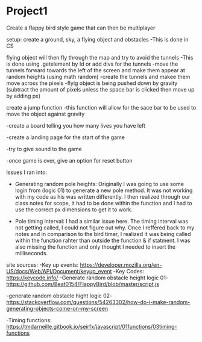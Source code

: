 # Project1
Create a flappy bird style game that can then be multiplayer

setup:
create a ground, sky, a flying object and obstacles 
-This is done in CS

flying object will then fly through the map and try to avoid the tunnels
-This is done using .getelement by Id or add divs for the tunnels 
-move the tunnels  forward towards the left of the screen and make them appear at random heights (using math random)
-create the tunnels and makee them move across the pixels 
-flyig object is being pushed down by gravity (subtract the amount of pixels unless the space bar is clicked then move up by adding px)

create a jump function
-this function will allow for the sace bar to be used to move the object against gravity

-create a board telling you how many lives you have left

-create a landing page for the start of the game

-try to give sound to the game

-once game is over, give an option for reset button



Issues I ran into:
- Generating random pole heights:
Originally I was going to use some login from (logic 01) to generate a new pole method. It was not working with my code as his was written differently. I then realized through our class notes for scope, it had to be done within the function and I had to use the correct px dimensions to get it to work.

- Pole timing interval:
I had a similar issue here. The timing interval was not getting called, I could not figure out why. Once I reffered back to my notes and in comparison to the bird timer, I realized it was being called within the function rahter than outside the function & if statment. I was also missing the function and only thought I needed to insert the milliseconds.





site sources:
-Key up events: https://developer.mozilla.org/en-US/docs/Web/API/Document/keyup_event
-Key Codes: https://keycode.info/
-Generate random obstacle height logic 01- 
https://github.com/Beat0154/FlappyBird/blob/master/script.js

-generate random obstacle hight logic 02-
https://stackoverflow.com/questions/54263302/how-do-i-make-random-generating-objects-come-on-my-screen

-Timing functions: https://tmdarneille.gitbook.io/seirfx/javascript/01functions/03timing-functions
